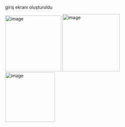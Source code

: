 giriş ekranı oluşturuldu

<img width="179" alt="image" src="https://github.com/vedataydinn/E-ticaretUygulamasi/assets/163201453/941b0b87-1ad4-42de-8732-fa5b5e7f106a">

<img width="183" alt="image" src="https://github.com/vedataydinn/E-ticaretUygulamasi/assets/163201453/28a91d2c-d2d6-4506-ba32-d955ee87d0b8">


<img width="159" alt="image" src="https://github.com/vedataydinn/Mobil_E-ticaretUygulamasi/assets/163201453/7a0e046d-2fc1-4ef2-a536-0387c5f59a5d">
